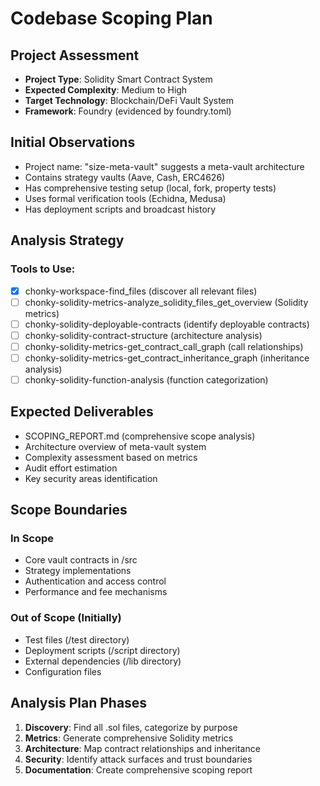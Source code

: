 # Codebase Scoping Plan

## Project Assessment
- **Project Type**: Solidity Smart Contract System
- **Expected Complexity**: Medium to High
- **Target Technology**: Blockchain/DeFi Vault System
- **Framework**: Foundry (evidenced by foundry.toml)

## Initial Observations
- Project name: "size-meta-vault" suggests a meta-vault architecture
- Contains strategy vaults (Aave, Cash, ERC4626)
- Has comprehensive testing setup (local, fork, property tests)
- Uses formal verification tools (Echidna, Medusa)
- Has deployment scripts and broadcast history

## Analysis Strategy
### Tools to Use:
- [x] chonky-workspace-find_files (discover all relevant files)
- [ ] chonky-solidity-metrics-analyze_solidity_files_get_overview (Solidity metrics)
- [ ] chonky-solidity-deployable-contracts (identify deployable contracts)
- [ ] chonky-solidity-contract-structure (architecture analysis)
- [ ] chonky-solidity-metrics-get_contract_call_graph (call relationships)
- [ ] chonky-solidity-metrics-get_contract_inheritance_graph (inheritance analysis)
- [ ] chonky-solidity-function-analysis (function categorization)

## Expected Deliverables
- SCOPING_REPORT.md (comprehensive scope analysis)
- Architecture overview of meta-vault system
- Complexity assessment based on metrics
- Audit effort estimation
- Key security areas identification

## Scope Boundaries
### In Scope
- Core vault contracts in /src
- Strategy implementations
- Authentication and access control
- Performance and fee mechanisms

### Out of Scope (Initially)
- Test files (/test directory)
- Deployment scripts (/script directory)
- External dependencies (/lib directory)
- Configuration files

## Analysis Plan Phases
1. **Discovery**: Find all .sol files, categorize by purpose
2. **Metrics**: Generate comprehensive Solidity metrics
3. **Architecture**: Map contract relationships and inheritance
4. **Security**: Identify attack surfaces and trust boundaries
5. **Documentation**: Create comprehensive scoping report
